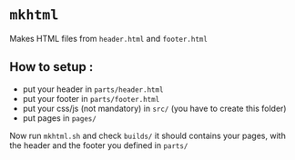 # `mkhtml`
Makes HTML files from `header.html` and `footer.html`

## How to setup :
 - put your header in `parts/header.html`
 - put your footer in `parts/footer.html`
 - put your css/js (not mandatory) in `src/` (you have to create this folder)
 - put pages in `pages/`

Now run `mkhtml.sh` and check `builds/` it should contains your pages, with the header and the footer you defined in `parts/`
